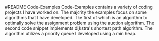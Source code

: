 #README Code-Examples
Code-Examples contains a variety of coding projects I have worked on.
The majority the examples focus on some algorithms that I have developed.
The first of which is an algorithm to optimally solve the assignment problem
using the auction algorithm.  The second code snippet implements dijkstra's 
shortest path algorithm.  The algorithm utilizes a priority queue I developed 
using a min heap.
